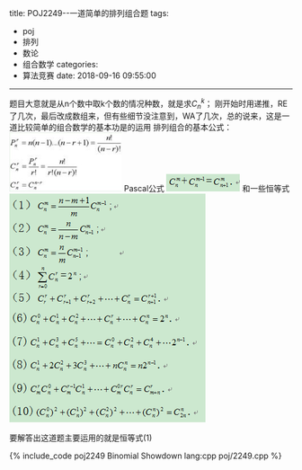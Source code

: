 title: POJ2249--一道简单的排列组合题
tags:
  - poj
  - 排列
  - 数论
  - 组合数学
categories:
  - 算法竞赛
date: 2018-09-16 09:55:00
---

题目大意就是从n个数中取k个数的情况种数，就是求$C^k_n$；
刚开始时用递推，RE了几次，最后改成数组来，但有些细节没注意到，WA了几次，总的说来，这是一道比较简单的组合数学的基本功是的运用
排列组合的基本公式：
![](/assets/image/poj/2249-1.jpg)
Pascal公式
![](/assets/image/poj/2249-2.png)
和一些恒等式
![](/assets/image/poj/2249-3.png)

要解答出这道题主要运用的就是恒等式(1)

{% include_code poj2249 Binomial Showdown lang:cpp poj/2249.cpp %}